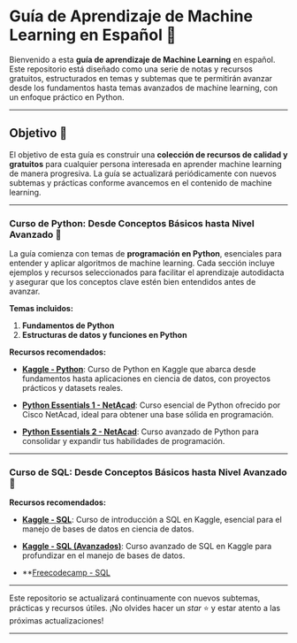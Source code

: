# **Guía de Aprendizaje de Machine Learning en Español** 🐍

Bienvenido a esta **guía de aprendizaje de Machine Learning** en español. Este repositorio está diseñado como una serie de notas y recursos gratuitos, estructurados en temas y subtemas que te permitirán avanzar desde los fundamentos hasta temas avanzados de machine learning, con un enfoque práctico en Python.

---

## **Objetivo** 🎯

El objetivo de esta guía es construir una **colección de recursos de calidad y gratuitos** para cualquier persona interesada en aprender machine learning de manera progresiva. La guía se actualizará periódicamente con nuevos subtemas y prácticas conforme avancemos en el contenido de machine learning.

---

### **Curso de Python: Desde Conceptos Básicos hasta Nivel Avanzado** 📘

La guía comienza con temas de **programación en Python**, esenciales para entender y aplicar algoritmos de machine learning. Cada sección incluye ejemplos y recursos seleccionados para facilitar el aprendizaje autodidacta y asegurar que los conceptos clave estén bien entendidos antes de avanzar.

**Temas incluidos:**

1. **Fundamentos de Python**
2. **Estructuras de datos y funciones en Python**

**Recursos recomendados:**

- **[Kaggle - Python](https://www.kaggle.com/learn/python)**: Curso de Python en Kaggle que abarca desde fundamentos hasta aplicaciones en ciencia de datos, con proyectos prácticos y datasets reales.
  
- **[Python Essentials 1 - NetAcad](https://www.netacad.com/es/courses/python-essentials-1?courseLang=es-XL)**: Curso esencial de Python ofrecido por Cisco NetAcad, ideal para obtener una base sólida en programación.

- **[Python Essentials 2 - NetAcad](https://www.netacad.com/es/courses/python-essentials-2?courseLang=es-XL)**: Curso avanzado de Python para consolidar y expandir tus habilidades de programación.

---

### **Curso de SQL: Desde Conceptos Básicos hasta Nivel Avanzado** 📘

**Recursos recomendados:**

- **[Kaggle - SQL](https://www.kaggle.com/learn/intro-to-sql)**: Curso de introducción a SQL en Kaggle, esencial para el manejo de bases de datos en ciencia de datos.

- **[Kaggle - SQL (Avanzados)](https://www.kaggle.com/learn/advanced-sql)**: Curso avanzado de SQL en Kaggle para profundizar en el manejo de bases de datos.

- **[Freecodecamp - SQL](https://www.freecodecamp.org/espanol/learn/relational-database/#learn-bash-scripting-by-building-five-programs)
---

Este repositorio se actualizará continuamente con nuevos subtemas, prácticas y recursos útiles. ¡No olvides hacer un *star* ⭐ y estar atento a las próximas actualizaciones!

---



